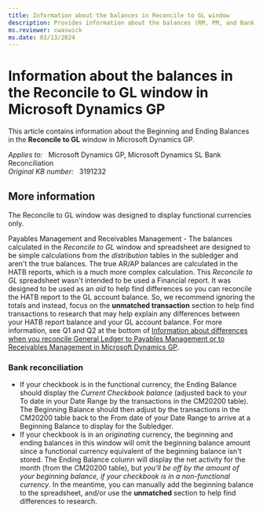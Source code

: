 ```yaml
---
title: Information about the balances in Reconcile to GL window
description: Provides information about the balances (RM, PM, and Bank Rec) in the Reconcile to GL window in Microsoft Dynamics GP.
ms.reviewer: cwaswick
ms.date: 03/13/2024
---
```

# Information about the balances in the Reconcile to GL window in Microsoft Dynamics GP

This article contains information about the Beginning and Ending Balances in the **Reconcile to GL** window in Microsoft Dynamics GP.

_Applies to:_ &nbsp; Microsoft Dynamics GP, Microsoft Dynamics SL Bank Reconciliation  
_Original KB number:_ &nbsp; 3191232

## More information

The Reconcile to GL window was designed to display functional currencies only.

Payables Management and Receivables Management - The balances calculated in the *Reconcile to GL* window and spreadsheet are designed to be simple calculations from the *distribution* tables in the subledger and aren't the true balances. The true AR/AP balances are calculated in the HATB reports, which is a much more complex calculation. This *Reconcile to GL* spreadsheet wasn't intended to be used a Financial report. It was designed to be used as an *aid* to help find differences so you can reconcile the HATB report to the GL account balance. So, we recommend ignoring the totals and instead, focus on the **unmatched transaction** section to help find transactions to research that may help explain any differences between your HATB report balance and your GL account balance. For more information, see Q1 and Q2 at the bottom of [Information about differences when you reconcile General Ledger to Payables Management or to Receivables Management in Microsoft Dynamics GP](https://support.microsoft.com/topic/information-about-differences-when-you-reconcile-general-ledger-to-payables-management-or-to-receivables-management-in-microsoft-dynamics-gp-cbb2dacf-86e0-367b-86b9-99fa65347104).

### Bank reconciliation

- If your checkbook is in the functional currency, the Ending Balance should display the *Current Checkbook balance* (adjusted back to your To date in your Date Range by the transactions in the CM20200 table). The Beginning Balance should then adjust by the transactions in the CM20200 table back to the From date of your Date Range to arrive at a Beginning Balance to display for the Subledger.
- If your checkbook is in an *originating* currency, the beginning and ending balances in this window will omit the beginning balance amount since a functional currency equivalent of the beginning balance isn't stored. The Ending Balance column will display the net activity for the month (from the CM20200 table), but *you'll be off by the amount of your beginning balance, if your checkbook is in a non-functional currency*. In the meantime, you can manually add the beginning balance to the spreadsheet, and/or use the **unmatched** section to help find differences to research.
